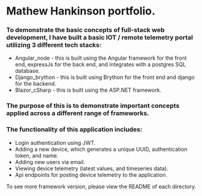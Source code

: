 # Mathew Hankinson portfolio.

 ### To demonstrate the basic concepts of full-stack web development, I have built a basic IOT / remote telemetry portal utilizing 3 different tech stacks:

- Angular_node - this is built using the Angular framework for the front end, expressJs for the back end, and integrates with a postgres SQL database.
- Django_brython - this is built using Brython for the front end and django for the backend.
- Blazor_cSharp - this is built using the ASP.NET framework.

### The purpose of this is to demonstrate important concepts applied across a different range of frameworks.

### The functionality of this application includes:

- Login authentication using JWT.
- Adding a new device, which generates a unique UUID, authentication token, and name.
- Adding new users via email.
- Viewing device telemetry (latest values, and timeseries data).
- Api endpoints for posting device telemetry to the application.


To see more framework version, please view the README of each directory.
